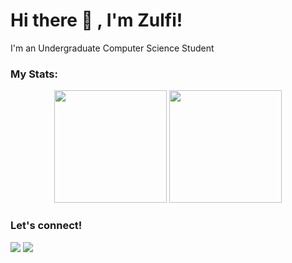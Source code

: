 # Hi there 👋 , I'm Zulfi!
I'm an Undergraduate Computer Science Student 
<!--
### Tools:
<p>
    <img src="https://img.shields.io/badge/Language-Python-blue?&logo=python" />
    <img src="https://img.shields.io/badge/Text%20Editor-Visual%20Studio%20Code-blue?&logo=visual%20studio%20code&logoColor=blue" />
</p>
-->

<!--
<details>
 <summary><strong>What i am learning/working on these days</strong></summary>
    - 🔭 I’m currently 3rd Semester </br>
    - 🌱 I’m currently learning Python and JavaScript</br>
    - 👯 I’m looking to collaborate on Website Project. </br>
    - 🤔 I’m looking for help with master of programming. hehe </br>
    - 💬 Ask me about anything.</br>
    - 📫 How to reach me: <a href="mailto:zulfi.fazhar12@gmail.com">Email me!</a>  </br>
    - 😄 Pronouns: He/Him </br>
    - ⚡ Fun fact: ... </br>
</details>
-->

### My Stats:

<div align="center">
    <img src="https://github-readme-stats.vercel.app/api?username=zulfifazhar&show_icons=true&rank_icon=github&theme=default" height=180/>
    <img src="https://github-readme-stats.vercel.app/api/top-langs/?username=zulfifazhar&layout=compact" height=180/>
</div>

### Let's connect!

<p>
    <a href="https://www.linkedin.com/in/zulfi-fadilah-azhar/" target="blank"><img src="https://img.shields.io/badge/Zulfi_Fadilah_Azhar-30302f?style=flat&logo=linkedin" /></a>
    <a href="https://medium.com/@zulfi.fazhar12" target="blank"><img src="https://img.shields.io/badge/Zulfi_Fadilah_Azhar-30302f?style=flat&logo=medium" /></a>
</p>

<!--
**ZulfiFazhar/ZulfiFazhar** is a ✨ _special_ ✨ repository because its `README.md` (this file) appears on your GitHub profile.

Here are some ideas to get you started:

- 🔭 I’m currently working on ...
- 🌱 I’m currently learning ...
- 👯 I’m looking to collaborate on ...
- 🤔 I’m looking for help with ...
- 💬 Ask me about ...
- 📫 How to reach me: ...
- 😄 Pronouns: ...
- ⚡ Fun fact: ...
-->
